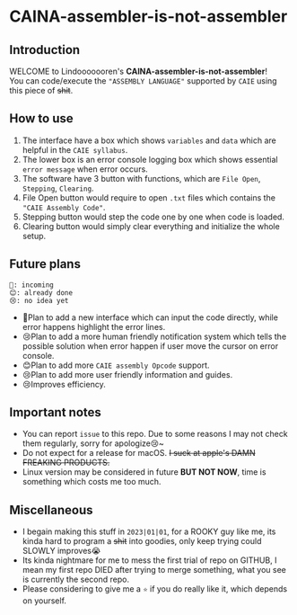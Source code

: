 # CAINA-assembler-is-not-assembler

## Introduction

WELCOME to Lindooooooren's **CAINA-assembler-is-not-assembler**!   
You can code/execute the `"ASSEMBLY LANGUAGE"` supported by `CAIE` using this piece of ~~shit~~.


## How to use

1) The interface have a box which shows `variables` and `data` which are helpful in the `CAIE syllabus`.  
2) The lower box is an error console logging box which shows essential `error message` when error occurs.  
2) The software have 3 button with functions, which are `File Open`, `Stepping`, `Clearing`.  
4) File Open button would require to open `.txt` files which contains the `"CAIE Assembly Code"`.  
5) Stepping button would step the code one by one when code is loaded.  
6) Clearing button would simply clear everything and initialize the whole setup.


## Future plans
```
🤔: incoming
😊: already done
😢: no idea yet
```

* 🤔Plan to add a new interface which can input the code directly, while error happens highlight the error lines.  
* 😢Plan to add a more human friendly notification system which tells the possible solution when error happen if user move the cursor on error console.  
* 😊Plan to add more `CAIE assembly Opcode` support.
* 😢Plan to add more user friendly information and guides.
* 😢Improves efficiency.


## Important notes

* You can report `issue` to this repo. Due to some reasons I may not check them regularly, sorry for apologize😢~
* Do not expect for a release for macOS. ~~I suck at apple's DAMN FREAKING PRODUCTS.~~
* Linux version may be considered in future **BUT NOT NOW**, time is something which costs me too much.

## Miscellaneous

* I begain making this stuff in `2023|01|01`, for a ROOKY guy like me, its kinda hard to program a ~~shit~~ into goodies, only keep trying could SLOWLY improves😭
* Its kinda nightmare for me to mess the first trial of repo on GITHUB, I mean my first repo DIED after trying to merge something, what you see is currently the second repo.
* Please considering to give me a `⭐` if you do really like it, which depends on yourself. 


